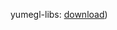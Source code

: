 yumegl-libs: [download]([https://drive.google.com/drive/folders/1sia8GdaQtF6IfAa7QOfRG_ASMAHdXo2_?hl=pl]))

